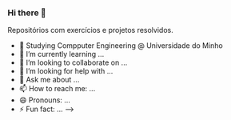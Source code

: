 ### Hi there 👋

Repositórios com exercícios e projetos resolvidos.

- 🔭 Studying Compputer Engineering @ Universidade do Minho
- 🌱 I’m currently learning ...
- 👯 I’m looking to collaborate on ...
- 🤔 I’m looking for help with ...
- 💬 Ask me about ...
- 📫 How to reach me: ...
- 😄 Pronouns: ...
- ⚡ Fun fact: ...
-->
